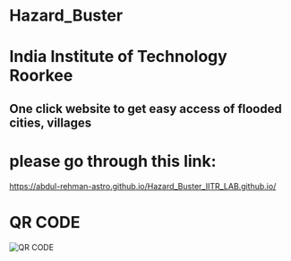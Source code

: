 # Hazard_Buster 
# India Institute of Technology Roorkee
## One click website to get easy access of flooded cities, villages  
# please go through this link:
https://abdul-rehman-astro.github.io/Hazard_Buster_IITR_LAB.github.io/

# QR CODE
![QR CODE](https://github.com/Abdul-Rehman-Astro/Hazard_Buster_IITR_LAB.github.io/blob/main/QR%20CODE.png)
